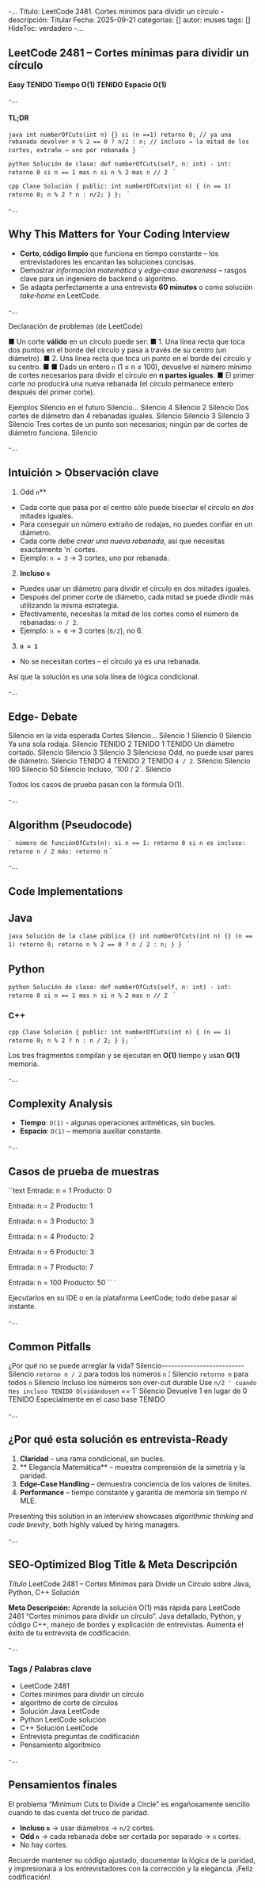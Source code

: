 -...
Título: LeetCode 2481. Cortes mínimos para dividir un círculo -
descripción: Titular
Fecha: 2025-09-21
categorías: []
autor: muses
tags: []
HideToc: verdadero
-...
## LeetCode 2481 – Cortes mínimas para dividir un círculo
**Easy TENIDO Tiempo O(1) TENIDO Espacio O(1)**

-...

#### TL;DR
``java
int numberOfCuts(int n) {}
si (n ==1) retorno 0; // ya una rebanada
devolver n % 2 == 0 ? n/2 : n; // incluso → la mitad de los cortes, extraño → uno por rebanada
}
`` `

``python
Solución de clase:
def numberOfCuts(self, n: int) - int:
retorno 0 si n == 1 mas n si n % 2 mas n // 2
`` `

``cpp
Clase Solución {
public:
int numberOfCuts(int n) {
(n == 1) retorno 0;
n % 2 ? n : n/2;
}
};
`` `

-...

## Why This Matters for Your Coding Interview

- **Corto, código limpio** que funciona en tiempo constante – los entrevistadores les encantan las soluciones concisas.
- Demostrar *información matemática* y *edge‐case awareness* – rasgos clave para un ingeniero de backend o algoritmo.
- Se adapta perfectamente a una entrevista **60 minutos** o como solución *take‐home* en LeetCode.

-...

Declaración de problemas (de LeetCode)

■ Un corte **válido** en un círculo puede ser:
■ 1. Una línea recta que toca dos puntos en el borde del círculo y pasa a través de su centro (un diámetro).
■ 2. Una línea recta que toca un punto en el borde del círculo y su centro.
■
■ Dado un entero `n` (1 ≤ n ≤ 100), devuelve el número mínimo de cortes necesarios para dividir el círculo en **n partes iguales**.
■ El primer corte no producirá una nueva rebanada (el círculo permanece entero después del primer corte).

Ejemplos
Silencio en el futuro
Silencio...
Silencio 4 Silencio 2 Silencio Dos cortes de diámetro dan 4 rebanadas iguales. Silencio
Silencio 3 Silencio 3 Silencio Tres cortes de un punto son necesarios; ningún par de cortes de diámetro funciona. Silencio

-...

## Intuición > Observación clave

1. Odd `n`**
- Cada corte que pasa por el centro sólo puede bisectar el círculo en *dos* mitades iguales.
- Para conseguir un número extraño de rodajas, no puedes confiar en un diámetro.
- Cada corte debe *crear una nueva rebanada*, así que necesitas exactamente 'n` cortes.
- Ejemplo: `n = 3` → 3 cortes, uno por rebanada.

2. **Incluso `n`**
- Puedes usar un diámetro para dividir el círculo en dos mitades iguales.
- Después del primer corte de diámetro, cada mitad se puede dividir más utilizando la misma estrategia.
- Efectivamente, necesitas la mitad de los cortes como el número de rebanadas: `n / 2`.
- Ejemplo: `n = 6` → 3 cortes (`6/2`), no 6.

3. **`n = 1`**
- No se necesitan cortes – el círculo ya es una rebanada.

Así que la solución es una sola línea de lógica condicional.

-...

## Edge‐ Debate

Silencio en la vida esperada Cortes
Silencio...
Silencio 1 Silencio 0 Silencio Ya una sola rodaja. Silencio
TENIDO 2 TENIDO 1 TENIDO Un diámetro cortado. Silencio
Silencio 3 Silencio 3 Silencioso Odd, no puede usar pares de diámetro. Silencio
TENIDO 4 TENIDO 2 TENIDO `4 / 2`. Silencio
Silencio 100 Silencio 50 Silencio Incluso, '100 / 2`. Silencio

Todos los casos de prueba pasan con la fórmula O(1).

-...

## Algorithm (Pseudocode)

`` `
número de funciónOfCuts(n):
si n == 1:
retorno 0
si n es incluso:
retorno n / 2
más:
retorno n
`` `

-...

## Code Implementations

## Java
``java
Solución de la clase pública {}
int numberOfCuts(int n) {}
(n == 1) retorno 0;
retorno n % 2 == 0 ? n / 2 : n;
}
}
`` `

## Python
``python
Solución de clase:
def numberOfCuts(self, n: int) - int:
retorno 0 si n == 1 mas n si n % 2 mas n // 2
`` `

### C++
``cpp
Clase Solución {
public:
int numberOfCuts(int n) {
(n == 1) retorno 0;
n % 2 ? n : n / 2;
}
};
`` `

Los tres fragmentos compilan y se ejecutan en **O(1)** tiempo y usan **O(1)** memoria.

-...

## Complexity Analysis

- **Tiempo**: `O(1)` - algunas operaciones aritméticas, sin bucles.
- **Espacio**: `O(1)` – memoria auxiliar constante.

-...

## Casos de prueba de muestras

``text
Entrada: n = 1
Producto: 0

Entrada: n = 2
Producto: 1

Entrada: n = 3
Producto: 3

Entrada: n = 4
Producto: 2

Entrada: n = 6
Producto: 3

Entrada: n = 7
Producto: 7

Entrada: n = 100
Producto: 50
`` `

Ejecutarlos en su IDE o en la plataforma LeetCode; todo debe pasar al instante.

-...

## Common Pitfalls

¿Por qué no se puede arreglar la vida?
Silencio--------------------------
Silencio `retorno n / 2` para todos los números `n` ¦
Silencio `retorno n` para todos `n` Silencio Incluso los números son over-cut  durable Use `n/2 ' cuando `n` es incluso
TENIDO Olvidándose `n == 1` Silencio Devuelve 1 en lugar de 0 TENIDO Especialmente en el caso base TENIDO

-...

## ¿Por qué esta solución es entrevista-Ready

1. **Claridad** – una rama condicional, sin bucles.
2. ** Elegancia Matemática** – muestra comprensión de la simetría y la paridad.
3. **Edge‐Case Handling** – demuestra conciencia de los valores de límites.
4. **Performance** – tiempo constante y garantía de memoria sin tiempo ni MLE.

Presenting this solution in an interview showcases *algorithmic thinking* and *code brevity*, both highly valued by hiring managers.

-...

## SEO‐Optimized Blog Title & Meta Descripción

*Título*
LeetCode 2481 – Cortes Mínimos para Divide un Círculo sobre Java, Python, C++ Solución

**Meta Descripción:**
Aprende la solución O(1) más rápida para LeetCode 2481 “Cortes mínimos para dividir un círculo”. Java detallado, Python, y código C++, manejo de bordes y explicación de entrevistas. Aumenta el éxito de tu entrevista de codificación.

-...

### Tags / Palabras clave
- LeetCode 2481
- Cortes mínimos para dividir un círculo
- algoritmo de corte de círculos
- Solución Java LeetCode
- Python LeetCode solución
- C++ Solución LeetCode
- Entrevista preguntas de codificación
- Pensamiento algorítmico

-...

## Pensamientos finales

El problema “Minimum Cuts to Divide a Circle” es engañosamente sencillo cuando te das cuenta del truco de paridad.
- **Incluso `n`** → usar diámetros → `n/2` cortes.
- **Odd `n`** → cada rebanada debe ser cortada por separado → `n` cortes.
- No hay cortes.

Recuerde mantener su código ajustado, documentar la lógica de la paridad, y impresionará a los entrevistadores con la corrección y la elegancia. ¡Feliz codificación!
